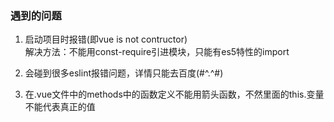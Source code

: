 ### 遇到的问题

1. 启动项目时报错(即vue is not contructor) <br/>
   解决方法：不能用const-require引进模块，只能有es5特性的import

2. 会碰到很多eslint报错问题，详情只能去百度(#^.^#)

3. 在.vue文件中的methods中的函数定义不能用箭头函数，不然里面的this.变量不能代表真正的值